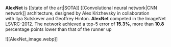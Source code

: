 **AlexNet** is [[state of the art|SOTA]] [[Convolutional neural network|CNN network]] architecture, designed by Alex Krizhevsky in collaboration with Ilya Sutskever and Geoffrey Hinton. **AlexNet** competed in the ImageNet LSVRC-2012. The network achieved a top-5 error of **15.3%**, more than **10.8** percentage points lower than that of the runner up


![[AlexNet_image.webp]]